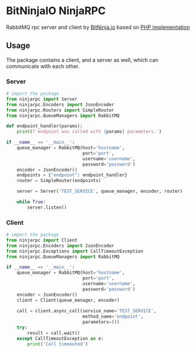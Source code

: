 # BitNinjaIO NinjaRPC

RabbitMQ rpc server and client by [BitNinja.io](https://bitninja.io) based on [PHP implementation](https://packagist.org/packages/bitninja/ninjarpc)

## Usage

The package contains a client, and a server as well, which can communicate with each other.

### Server

```python
# import the package
from ninjarpc import Server
from ninjarpc.Encoders import JsonEncoder
from ninjarpc.Routers import SimpleRouter
from ninjarpc.QueueManagers import RabbitMQ

def endpoint_handler(params):
    print(f'endpoint was called with {params} parameters.')

if __name__ == '__main__':
    queue_manager = RabbitMQ(host='hostname',
                             port='port',
                             username='username',
                             password='password')
    encoder = JsonEncoder()
    endpoints = {"endpoint": endpoint_handler}
    router = SimpleRouter(endpoints)

    server = Server('TEST_SERVICE', queue_manager, encoder, router)

    while True:
        server.listen()
```

### Client

```python
# import the package
from ninjarpc import Client
from ninjarpc.Encoders import JsonEncoder
from ninjarpc.Exceptions import CallTimeoutException
from ninjarpc.QueueManagers import RabbitMQ

if __name__ == '__main__':
    queue_manager = RabbitMQ(host='hostname',
                             port='port',
                             username='username',
                             password='password')
    encoder = JsonEncoder()
    client = Client(queue_manager, encoder)
    
    call = client.async_call(service_name='TEST_SERVICE',
                             method_name='endpoint',
                             parameters=())
    try: 
        result = call.wait()
    except CallTimeoutException as e:
        print('Call timeouted')

```